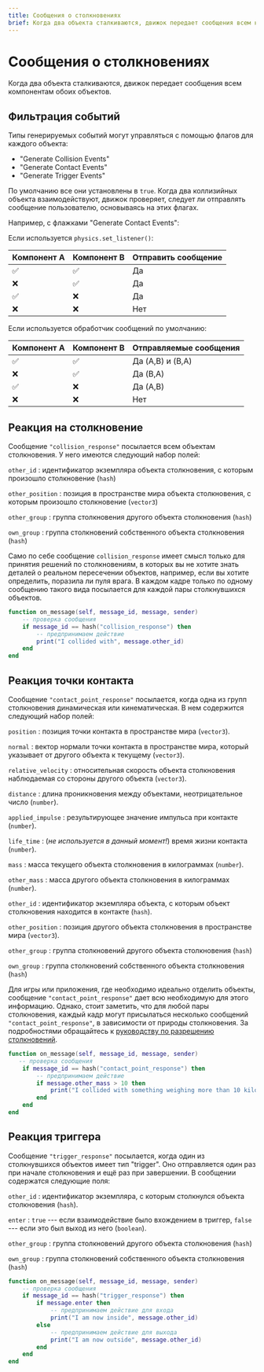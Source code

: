 ```yaml
---
title: Сообщения о столкновениях
brief: Когда два объекта сталкиваются, движок передает сообщения всем компонентам обоих объектов.
---
```


# Сообщения о столкновениях

Когда два объекта сталкиваются, движок передает сообщения всем компонентам обоих объектов.


## Фильтрация событий

Типы генерируемых событий могут управляться с помощью флагов для каждого объекта:

* "Generate Collision Events"
* "Generate Contact Events"
* "Generate Trigger Events"

По умолчанию все они установлены в `true`. Когда два коллизийных объекта взаимодействуют, движок проверяет, следует ли отправлять сообщение пользователю, основываясь на этих флагах.

Например, с флажками "Generate Contact Events":

Если используется `physics.set_listener()`:

| Компонент A | Компонент B | Отправить сообщение |
|-------------|-------------|----------------------|
| ✅︎          | ✅︎          | Да                   |
| ❌          | ✅︎          | Да                   |
| ✅︎          | ❌          | Да                   |
| ❌          | ❌          | Нет                  |

Если используется обработчик сообщений по умолчанию:

| Компонент A | Компонент B | Отправляемые сообщения    |
|-------------|-------------|----------------------------|
| ✅︎          | ✅︎          | Да (A,B) и (B,A)           |
| ❌          | ✅︎          | Да (B,A)                   |
| ✅︎          | ❌          | Да (A,B)                   |
| ❌          | ❌          | Нет                        |

## Реакция на столкновение

Сообщение `"collision_response"` посылается всем объектам столкновения. У него имеются следующий набор полей:

`other_id`
: идентификатор экземпляра объекта столкновения, с которым произошло столкновение (`hash`)

`other_position`
: позиция в пространстве мира объекта столкновения, с которым произошло столкновение (`vector3`)

`other_group`
: группа столкновения другого объекта столкновения (`hash`)

`own_group`
: группа столкновений собственного объекта столкновения (`hash`)

Само по себе сообщение `collision_response` имеет смысл только для принятия решений по столкновениям, в которых вы не хотите знать деталей о реальном пересечении объектов, например, если вы хотите определить, поразила ли пуля врага. В каждом кадре только по одному сообщению такого вида посылается для каждой пары столкнувшихся объектов.

```Lua
function on_message(self, message_id, message, sender)
    -- проверка сообщения
    if message_id == hash("collision_response") then
        -- предпринимаем действие
        print("I collided with", message.other_id)
    end
end
```

## Реакция точки контакта

Сообщение `"contact_point_response"` посылается, когда одна из групп столкновения динамическая или кинематическая. В нем содержится следующий набор полей:

`position`
: позиция точки контакта в пространстве мира (`vector3`). 

`normal`
: вектор нормали точки контакта в пространстве мира, который указывает от другого объекта к текущему (`vector3`).

`relative_velocity`
: относительная скорость объекта столкновения наблюдаемая со стороны другого объекта (`vector3`).

`distance`
: длина проникновения между объектами, неотрицательное число (`number`).

`applied_impulse`
: результирующее значение импульса при контакте (`number`).

`life_time`
: (*не используется в данный момент!*) время жизни контакта (`number`).

`mass`
: масса текущего объекта столкновения в килограммах (`number`).

`other_mass`
: масса другого объекта столкновения в килограммах (`number`).

`other_id`
: идентификатор экземпляра объекта, с которым объект столкновения находится в контакте (`hash`).

`other_position`
: позиция другого объекта столкновения в пространстве мира (`vector3`). 

`other_group`
: группа столкновений другого объекта столкновения (`hash`)

`own_group`
: группа столкновений собственного объекта столкновения (`hash`)

Для игры или приложения, где необходимо идеально отделить объекты, сообщение `"contact_point_response"` дает всю необходимую для этого информацию. Однако, стоит заметить, что для любой пары столкновения, каждый кадр могут присылаться несколько сообщений `"contact_point_response"`, в зависимости от природы столкновения. За подробностями обращайтесь к [ руководству по разрешению столкновений](/manuals/physics-resolving-collisions).

```Lua
function on_message(self, message_id, message, sender)
   -- проверка сообщения
    if message_id == hash("contact_point_response") then
        -- предпринимаем действие
        if message.other_mass > 10 then
            print("I collided with something weighing more than 10 kilos!")
        end
    end
end
```

## Реакция триггера

Сообщение `"trigger_response"` посылается, когда один из столкнувшихся объектов имеет тип "trigger". Оно отправляется один раз при начале столкновения и ещё раз при завершении. В сообщении содержатся следующие поля:

`other_id`
: идентификатор экземпляра, с которым столкнулся объекта столкновения (`hash`).

`enter`
: `true` --- если взаимодействие было вхождением в триггер, `false` --- если это был выход из него (`boolean`).

`other_group`
: группа столкновений другого объекта столкновения (`hash`)

`own_group`
: группа столкновений собственного объекта столкновения (`hash`)

```Lua
function on_message(self, message_id, message, sender)
    -- проверка сообщения
    if message_id == hash("trigger_response") then
        if message.enter then
            -- предпринимаем действие для входа
            print("I am now inside", message.other_id)
        else
            -- предпринимаем действие для выхода
            print("I am now outside", message.other_id)
        end
    end
end
```
